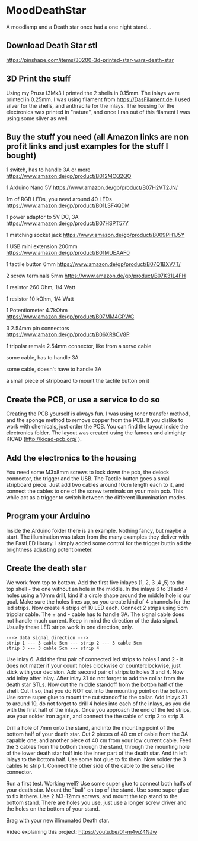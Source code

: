 # MoodDeathStar
A moodlamp and a Death star once had a one night stand...

## Download Death Star stl
https://pinshape.com/items/30200-3d-printed-star-wars-death-star

## 3D Print the stuff
Using my Prusa I3Mk3 I printed the 2 shells in 0.15mm. The inlays were printed in 0.25mm. I was using filament from https://DasFilament.de. I used silver for the shells, and anthracite for the inlays. The housing for the electronics was printed in "nature", and once I ran out of this filament I was using some silver as well.

## Buy the stuff you need (all Amazon links are non profit links and just examples for the stuff I bought)
1 switch, has to handle 3A or more https://www.amazon.de/gp/product/B012MCQ2QO

1 Arduino Nano 5V https://www.amazon.de/gp/product/B07H2VT2JN/

1m of RGB LEDs, you need around 40 LEDs https://www.amazon.de/gp/product/B01LSF4QDM

1 power adaptor to 5V DC, 3A https://www.amazon.de/gp/product/B07HSPT57Y

1 matching socket jack https://www.amazon.de/gp/product/B009PH1J5Y

1 USB mini extension 200mm https://www.amazon.de/gp/product/B01MUEAAF0

1 tactile button 6mm https://www.amazon.de/gp/product/B07Q1BXV7T/

2 screw terminals 5mm https://www.amazon.de/gp/product/B07K31L4FH

1 resistor 260 Ohm, 1/4 Watt

1 resistor 10 kOhm, 1/4 Watt

1 Potentiometer 4.7kOhm https://www.amazon.de/gp/product/B07MM4GPWC

3 2.54mm pin connectors https://www.amazon.de/gp/product/B06XR8CV8P

1 tripolar remale 2.54mm connector, like from a servo cable

some cable, has to handle 3A

some cable, doesn't have to handle 3A

a small piece of stripboard to mount the tactile button on it

## Create the PCB, or use a service to do so
Creating the PCB yourself is always fun. I was using toner transfer method, and the sponge method to remove copper from the PCB. If you dislike to work with chemicals, just order the PCB. You can find the layout inside the electronics folder. The layout was created using the famous and almighty KICAD (http://kicad-pcb.org/ ).

## Add the electronics to the housing
You need some M3x8mm screws to lock down the pcb, the delock connector, the trigger and the USB. The Tactile button goes a small stripboard piece. Just add two cables around 10cm length each to it, and connect the cables to one of the screw terminals on your main pcb. This while act as a trigger to switch between the different illunmination modes.

## Program your Arduino
Inside the Arduino folder there is an example. Nothing fancy, but maybe a start. The illumination was taken from the many examples they deliver with the FastLED library. I simply added some control for the trigger buttin ad the brightness adjusting potentiometer.

## Create the death star
We work from top to bottom. Add the first five inlayes (1, 2, 3 ,4 ,5) to the top shell - the one without an hole in the middle. In the inlays 6 to 31 add 4 holes using a 10mm drill, kind if a circle shape around the middle hole is our goal. Make sure the holes lines up, so you create kind of 4 channels for the led strips. Now create 4 strips of 10 LED each. Connect 2 strips using 5cm tripolar cable. The + and - cable has to handle 3A. The signal cable does not handle much current. Keep in mind the direction of the data signal. Usually these LED strips work in one direction, only.

    ---> data signal direction --->
    strip 1 --- 3 cable 5cm --- strip 2 --- 3 cable 5cm
    strip 3 --- 3 cable 5cm --- strip 4

Use inlay 6. Add the first pair of connected led strips to holes 1 and 2 - it does not matter if your count holes clockwise or counterclockwise, just stick with your decision. Add second pair of strips to holes 3 and 4. Now add inlay after inlay. After inlay 31 do not forget to add the collar from the death star STLs. Now cut the middle standoff from the botton half of the shell. Cut it so, that you do NOT cut into the mounting point on the bottom. Use some super glue to mount the cut standoff to the collar. Add Inlays 31 to around 10, do not forget to drill 4 holes into each of the inlays, as you did with the first half of the inlays. Once you approach the end of the led strips, use your solder iron again, and connect the the cable of strip 2 to strip 3. 

Drill a hole of 7mm onto the stand, and into the mounting point of the bottom half of your death star. Cut 2 pieces of 40 cm of cable from the 3A capable one, and another piece of 40 cm from your low current cable. Feed the 3 cables from the bottom through the stand, through the mounting hole of the lower death star half into the inner part of the death star. And th left inlays to the bottom half. Use some hot glue to fix them. Now solder the 3 cables to strip 1. Connect the other side of the cable to the servo like connector. 

Run a first test. Working well? Use some super glue to connect both halfs of your death star. Mount the "ball" on top of the stand. Use some super glue to fix it there. Use 2 M3-12mm screws, and mount the top stand to the bottom stand. There are holes you use, just use a longer screw driver and the holes on the bottom of your stand.

Brag with your new illimunated Death star.

Video explaining this project: https://youtu.be/01-m4wZ4NJw
